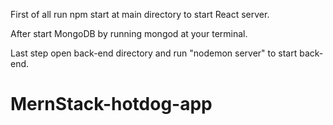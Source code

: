 First of all run npm start at main directory to start React server.

After start MongoDB by running mongod at your terminal.

Last step open back-end directory and run "nodemon server" to start back-end.
# MernStack-hotdog-app
